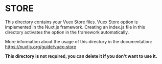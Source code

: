 # STORE

This directory contains your Vuex Store files.
Vuex Store option is implemented in the Nuxt.js framework.
Creating an index.js file in this directory activates the option in the framework automatically.

More information about the usage of this directory in the documentation:
https://nuxtjs.org/guide/vuex-store

**This directory is not required, you can delete it if you don't want to use it.**
